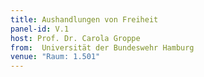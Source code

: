 ```yaml
---
title: Aushandlungen von Freiheit
panel-id: V.1
host: Prof. Dr. Carola Groppe
from:  Universität der Bundeswehr Hamburg
venue: "Raum: 1.501"
---
```



